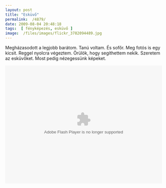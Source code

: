 ```yaml
---
layout: post
title: "Esküvő"
permalink:  /4879/ 
date: 2009-08-04 20:48:18
tags:  [ fényképezés, esküvő ] 
image:  /files/images/flickr_3782094489.jpg 
---
```

Megházasodott a legjobb barátom. Tanú voltam. És sofőr. Meg fotós is egy kicsit. Reggel nyolcra végeztem. Örülök, hogy segíthettem nekik. Szeretem az esküvőket. Most pedig nézegessünk képeket.&nbsp;



<!--break-->

<p class="rtecenter" ><object height="375" width="500"><param name="flashvars" value="offsite=true&amp;lang=en-us&amp;page_show_url=%2Fphotos%2F30541746%40N05%2Fsets%2F72157621821636639%2Fshow%2F&amp;page_show_back_url=%2Fphotos%2F30541746%40N05%2Fsets%2F72157621821636639%2F&amp;set_id=72157621821636639&amp;jump_to="><param name="movie" value="http://www.flickr.com/apps/slideshow/show.swf?v=71649"><param name="allowFullScreen" value="true"><embed allowfullscreen="true" flashvars="offsite=true&amp;lang=en-us&amp;page_show_url=%2Fphotos%2F30541746%40N05%2Fsets%2F72157621821636639%2Fshow%2F&amp;page_show_back_url=%2Fphotos%2F30541746%40N05%2Fsets%2F72157621821636639%2F&amp;set_id=72157621821636639&amp;jump_to=" height="375" src="http://www.flickr.com/apps/slideshow/show.swf?v=71649" type="application/x-shockwave-flash" width="500"></object></p>
